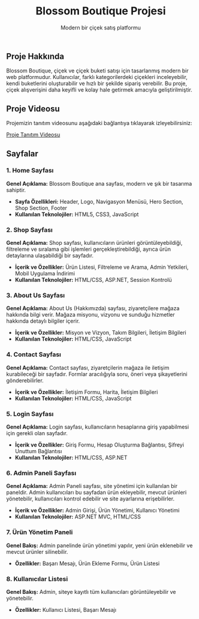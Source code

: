 <!DOCTYPE html>
<html lang="tr">
<head>
    <meta charset="UTF-8">
    <meta name="viewport" content="width=device-width, initial-scale=1.0">
    <link rel="stylesheet" href="styles.css">
</head>
<body>
    <header>
        <h1>Blossom Boutique Projesi</h1>
        <p>Modern bir çiçek satış platformu</p>
    </header>
    <section id="project-about">
        <h2>Proje Hakkında</h2>
        <p>Blossom Boutique, çiçek ve çiçek buketi satışı için tasarlanmış modern bir web platformudur. Kullanıcılar, farklı kategorilerdeki çiçekleri inceleyebilir, kendi buketlerini oluşturabilir ve hızlı bir şekilde sipariş verebilir. Bu proje, çiçek alışverişini daha keyifli ve kolay hale getirmek amacıyla geliştirilmiştir.</p>
    </section>
   <section id="project-video">
    <h2>Proje Videosu</h2>
    <p>Projemizin tanıtım videosunu aşağıdaki bağlantıya tıklayarak izleyebilirsiniz:</p>
    <a href="https://www.youtube.com/watch?v=6VYztxT7TaY" target="_blank">Proje Tanıtım Videosu</a>
</section>
    <section id="pages">
        <h2>Sayfalar</h2>
 <article id="home">
            <h3>1. Home Sayfası</h3>
            <p><strong>Genel Açıklama:</strong> Blossom Boutique ana sayfası, modern ve şık bir tasarıma sahiptir.</p>
            <ul>
                <li><strong>Sayfa Özellikleri:</strong> Header, Logo, Navigasyon Menüsü, Hero Section, Shop Section, Footer</li>
                <li><strong>Kullanılan Teknolojiler:</strong> HTML5, CSS3, JavaScript</li>                
            </ul>     
        </article>
        <article id="shop">
            <h3>2. Shop Sayfası</h3>
            <p><strong>Genel Açıklama:</strong> Shop sayfası, kullanıcıların ürünleri görüntüleyebildiği, filtreleme ve sıralama gibi işlemleri gerçekleştirebildiği, ayrıca ürün detaylarına ulaşabildiği bir sayfadır.</p>
            <ul>
                <li><strong>İçerik ve Özellikler:</strong> Ürün Listesi, Filtreleme ve Arama, Admin Yetkileri, Mobil Uygulama İndirimi</li>
                <li><strong>Kullanılan Teknolojiler:</strong> HTML/CSS, ASP.NET, Session Kontrolü</li>
            </ul>
        </article>
        <article id="about-us">
            <h3>3. About Us Sayfası</h3>
            <p><strong>Genel Açıklama:</strong> About Us (Hakkımızda) sayfası, ziyaretçilere mağaza hakkında bilgi verir. Mağaza misyonu, vizyonu ve sunduğu hizmetler hakkında detaylı bilgiler içerir.</p>
            <ul>
                <li><strong>İçerik ve Özellikler:</strong> Misyon ve Vizyon, Takım Bilgileri, İletişim Bilgileri</li>
                <li><strong>Kullanılan Teknolojiler:</strong> HTML/CSS, JavaScript</li>
            </ul>
        </article>
        <article id="contact">
            <h3>4. Contact Sayfası</h3>
            <p><strong>Genel Açıklama:</strong> Contact sayfası, ziyaretçilerin mağaza ile iletişim kurabileceği bir sayfadır. Formlar aracılığıyla soru, öneri veya şikayetlerini gönderebilirler.</p>
            <ul>
                <li><strong>İçerik ve Özellikler:</strong> İletişim Formu, Harita, İletişim Bilgileri</li>
                <li><strong>Kullanılan Teknolojiler:</strong> HTML/CSS, JavaScript</li>
            </ul>
        </article>
        <article id="login">
            <h3>5. Login Sayfası</h3>
            <p><strong>Genel Açıklama:</strong> Login sayfası, kullanıcıların hesaplarına giriş yapabilmesi için gerekli olan sayfadır.</p>
            <ul>
                <li><strong>İçerik ve Özellikler:</strong> Giriş Formu, Hesap Oluşturma Bağlantısı, Şifreyi Unuttum Bağlantısı</li>
                <li><strong>Kullanılan Teknolojiler:</strong> HTML/CSS, ASP.NET</li>
            </ul>
        </article>
         <article id="admin-panel">
            <h3>6. Admin Paneli Sayfası</h3>
            <p><strong>Genel Açıklama:</strong> Admin Paneli sayfası, site yönetimi için kullanılan bir paneldir. Admin kullanıcıları bu sayfadan ürün ekleyebilir, mevcut ürünleri yönetebilir, kullanıcıları kontrol edebilir ve site ayarlarına erişebilirler.</p>
            <ul>
                <li><strong>İçerik ve Özellikler:</strong> Admin Girişi, Ürün Yönetimi, Kullanıcı Yönetimi</li>
                <li><strong>Kullanılan Teknolojiler:</strong> ASP.NET MVC, HTML/CSS</li>
            </ul>
        </article>
        <article id="product-management">
            <h3>7. Ürün Yönetim Paneli</h3>
            <p><strong>Genel Bakış:</strong> Admin panelinde ürün yönetimi yapılır, yeni ürün eklenebilir ve mevcut ürünler silinebilir.</p>
            <ul>
                <li><strong>Özellikler:</strong> Başarı Mesajı, Ürün Ekleme Formu, Ürün Listesi</li>
            </ul>
        </article>
        <article id="user-management">
            <h3>8. Kullanıcılar Listesi</h3>
            <p><strong>Genel Bakış:</strong> Admin, siteye kayıtlı tüm kullanıcıları görüntüleyebilir ve yönetebilir.</p>
            <ul>
                <li><strong>Özellikler:</strong> Kullanıcı Listesi, Başarı Mesajı</li>
            </ul>
        </article>
    </section>
</body>
</html>
